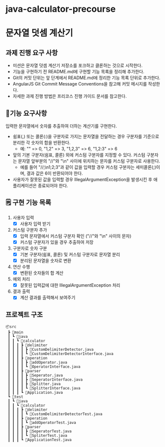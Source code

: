 # java-calculator-precourse

# 문자열 덧셈 계산기
## 과제 진행 요구 사항
- 미션은 문자열 덧셈 계산기 저장소를 포크하고 클론하는 것으로 시작한다.
- 기능을 구현하기 전 README.md에 구현할 기능 목록을 정리해 추가한다.
- Git의 커밋 단위는 앞 단계에서 README.md에 정리한 기능 목록 단위로 추가한다.
- AngularJS Git Commit Message Conventions을 참고해 커밋 메시지를 작성한다.
- 자세한 과제 진행 방법은 프리코스 진행 가이드 문서를 참고한다.
## 🎯기능 요구사항
입력한 문자열에서 숫자를 추출하여 더하는 계산기를 구현한다.

- 쉼표(,) 또는 콜론(:)을 구분자로 가지는 문자열을 전달하는 경우 구분자를 기준으로 분리한 각 숫자의 합을 반환한다.
  - 예: "" => 0, "1,2" => 3, "1,2,3" => 6, "1,2:3" => 6
- 앞의 기본 구분자(쉼표, 콜론) 외에 커스텀 구분자를 지정할 수 있다. 커스텀 구분자는 문자열 앞부분의 "//"와 "\n" 사이에 위치하는 문자를 커스텀 구분자로 사용한다.
  - 예를 들어 "//;\n1;2;3"과 같이 값을 입력할 경우 커스텀 구분자는 세미콜론(;)이며, 결과 값은 6이 반환되어야 한다.
- 사용자가 잘못된 값을 입력할 경우 IllegalArgumentException을 발생시킨 후 애플리케이션은 종료되어야 한다.

## 🗒 구현 기능 목록 
1. 사용자 입력
   - [x] 사용자 입력 받기
2. 커스텀 구분자 추가
   - [x] 입력 문자열에서 커스텀 구분자 확인 ("//"와 "\n" 사이의 문자)
   - [x] 커스텀 구분자가 있을 경우 추출하여 저장
3. 구분자로 숫자 구분
   - [x] 기본 구분자(쉼표, 콜론) 및 커스텀 구분자로 문자열 분리
   - [x] 분리된 문자열을 숫자로 변환
4. 연산 수행
   - [x] 변환된 숫자들의 합 계산
5. 예외 처리
   - [x] 잘못된 입력값에 대한 IllegalArgumentException 처리
6. 결과 출력
   - [x] 계산 결과를 출력해서 보여주기

## 프로젝트 구조
```
📦src
 ┣ 📂main
 ┃ ┗ 📂java
 ┃ ┃ ┗ 📂calculator
 ┃ ┃ ┃ ┣ 📂delimiter
 ┃ ┃ ┃ ┃ ┣ 📜CustomDelimiterDetector.java
 ┃ ┃ ┃ ┃ ┗ 📜CustomDelimiterDetectorInterface.java
 ┃ ┃ ┃ ┣ 📂operation
 ┃ ┃ ┃ ┃ ┣ 📜addOperator.java
 ┃ ┃ ┃ ┃ ┗ 📜OperatorInterface.java
 ┃ ┃ ┃ ┣ 📂parser
 ┃ ┃ ┃ ┃ ┣ 📜Seperator.java
 ┃ ┃ ┃ ┃ ┣ 📜SeperatorInterface.java
 ┃ ┃ ┃ ┃ ┣ 📜Splitter.java
 ┃ ┃ ┃ ┃ ┗ 📜SplitterInterface.java
 ┃ ┃ ┃ ┗ 📜Application.java
 ┗ 📂test
 ┃ ┗ 📂java
 ┃ ┃ ┗ 📂calculator
 ┃ ┃ ┃ ┣ 📂delimiter
 ┃ ┃ ┃ ┃ ┗ 📜CustomDelimiterDetectorTest.java
 ┃ ┃ ┃ ┣ 📂operation
 ┃ ┃ ┃ ┃ ┗ 📜addOperatorTest.java
 ┃ ┃ ┃ ┣ 📂parser
 ┃ ┃ ┃ ┃ ┣ 📜SeperatorTest.java
 ┃ ┃ ┃ ┃ ┗ 📜SpliterTest.java
 ┃ ┃ ┃ ┗ 📜ApplicationTest.java
 ```
